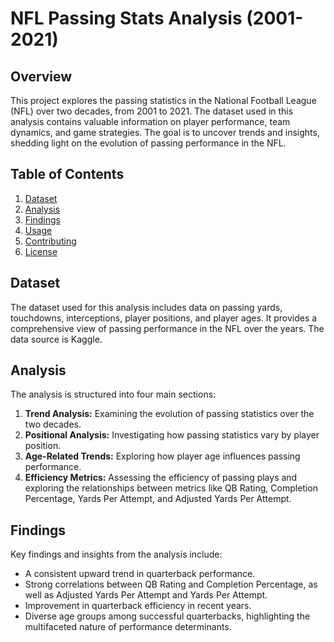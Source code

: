 # NFL Passing Stats Analysis (2001-2021)

## Overview
This project explores the passing statistics in the National Football League (NFL) over two decades, from 2001 to 2021. The dataset used in this analysis contains valuable information on player performance, team dynamics, and game strategies. The goal is to uncover trends and insights, shedding light on the evolution of passing performance in the NFL.

## Table of Contents
1. [Dataset](#dataset)
2. [Analysis](#analysis)
3. [Findings](#findings)
4. [Usage](#usage)
5. [Contributing](#contributing)
6. [License](#license)

## Dataset
The dataset used for this analysis includes data on passing yards, touchdowns, interceptions, player positions, and player ages. It provides a comprehensive view of passing performance in the NFL over the years. The data source is Kaggle.

## Analysis
The analysis is structured into four main sections:
1. **Trend Analysis:** Examining the evolution of passing statistics over the two decades.
2. **Positional Analysis:** Investigating how passing statistics vary by player position.
3. **Age-Related Trends:** Exploring how player age influences passing performance.
4. **Efficiency Metrics:** Assessing the efficiency of passing plays and exploring the relationships between metrics like QB Rating, Completion Percentage, Yards Per Attempt, and Adjusted Yards Per Attempt.

## Findings
Key findings and insights from the analysis include:
- A consistent upward trend in quarterback performance.
- Strong correlations between QB Rating and Completion Percentage, as well as Adjusted Yards Per Attempt and Yards Per Attempt.
- Improvement in quarterback efficiency in recent years.
- Diverse age groups among successful quarterbacks, highlighting the multifaceted nature of performance determinants.
